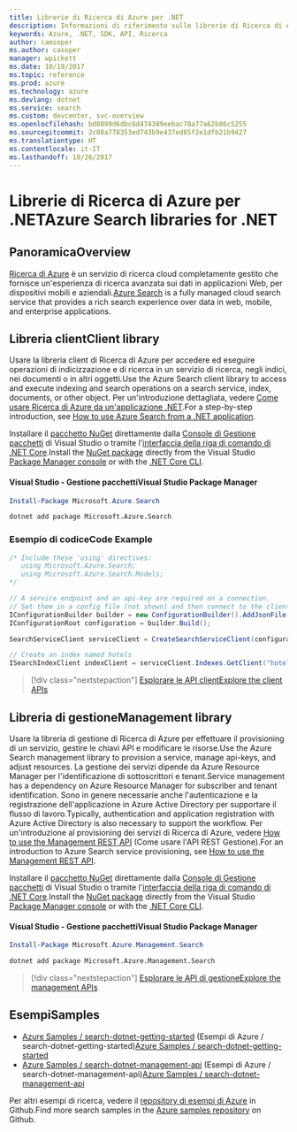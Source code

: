 ```yaml
---
title: Librerie di Ricerca di Azure per .NET
description: Informazioni di riferimento sulle librerie di Ricerca di Azure per .NET
keywords: Azure, .NET, SDK, API, Ricerca
author: camsoper
ms.author: casoper
manager: wpickett
ms.date: 10/19/2017
ms.topic: reference
ms.prod: azure
ms.technology: azure
ms.devlang: dotnet
ms.service: search
ms.custom: devcenter, svc-overview
ms.openlocfilehash: bd0899d6dbc6d474389eebac78a77a62b86c5255
ms.sourcegitcommit: 2c08a778353ed743b9e437ed85f2e1dfb21b9427
ms.translationtype: HT
ms.contentlocale: it-IT
ms.lasthandoff: 10/26/2017
---
```

# <a name="azure-search-libraries-for-net"></a><span data-ttu-id="ab110-104">Librerie di Ricerca di Azure per .NET</span><span class="sxs-lookup"><span data-stu-id="ab110-104">Azure Search libraries for .NET</span></span>

## <a name="overview"></a><span data-ttu-id="ab110-105">Panoramica</span><span class="sxs-lookup"><span data-stu-id="ab110-105">Overview</span></span>

<span data-ttu-id="ab110-106">[Ricerca di Azure](https://docs.microsoft.com/azure/search/search-what-is-azure-search) è un servizio di ricerca cloud completamente gestito che fornisce un'esperienza di ricerca avanzata sui dati in applicazioni Web, per dispositivi mobili e aziendali.</span><span class="sxs-lookup"><span data-stu-id="ab110-106">[Azure Search](https://docs.microsoft.com/azure/search/search-what-is-azure-search) is a fully managed cloud search service that provides a rich search experience over data in web, mobile, and enterprise applications.</span></span>

## <a name="client-library"></a><span data-ttu-id="ab110-107">Libreria client</span><span class="sxs-lookup"><span data-stu-id="ab110-107">Client library</span></span>

<span data-ttu-id="ab110-108">Usare la libreria client di Ricerca di Azure per accedere ed eseguire operazioni di indicizzazione e di ricerca in un servizio di ricerca, negli indici, nei documenti o in altri oggetti.</span><span class="sxs-lookup"><span data-stu-id="ab110-108">Use the Azure Search client library to access and execute indexing and search operations on a search service, index, documents, or other object.</span></span> <span data-ttu-id="ab110-109">Per un'introduzione dettagliata, vedere [Come usare Ricerca di Azure da un'applicazione .NET](https://docs.microsoft.com/azure/search/search-howto-dotnet-sdk).</span><span class="sxs-lookup"><span data-stu-id="ab110-109">For a step-by-step introduction, see [How to use Azure Search from a .NET application](https://docs.microsoft.com/azure/search/search-howto-dotnet-sdk).</span></span>

<span data-ttu-id="ab110-110">Installare il [pacchetto NuGet](https://www.nuget.org/packages/Microsoft.Azure.Search) direttamente dalla [Console di Gestione pacchetti][PackageManager] di Visual Studio o tramite l'[interfaccia della riga di comando di .NET Core][DotNetCLI].</span><span class="sxs-lookup"><span data-stu-id="ab110-110">Install the [NuGet package](https://www.nuget.org/packages/Microsoft.Azure.Search) directly from the Visual Studio [Package Manager console][PackageManager] or with the [.NET Core CLI][DotNetCLI].</span></span>

#### <a name="visual-studio-package-manager"></a><span data-ttu-id="ab110-111">Visual Studio - Gestione pacchetti</span><span class="sxs-lookup"><span data-stu-id="ab110-111">Visual Studio Package Manager</span></span>

```powershell
Install-Package Microsoft.Azure.Search
```

```bash
dotnet add package Microsoft.Azure.Search
```

### <a name="code-example"></a><span data-ttu-id="ab110-112">Esempio di codice</span><span class="sxs-lookup"><span data-stu-id="ab110-112">Code Example</span></span>

```csharp
/* Include these 'using' directives:
   using Microsoft.Azure.Search;
   using Microsoft.Azure.Search.Models;
*/

// A service endpoint and an api-key are required on a connection.
// Set them in a config file (not shown) and then connect to the client.
IConfigurationBuilder builder = new ConfigurationBuilder().AddJsonFile("appsettings.json");
IConfigurationRoot configuration = builder.Build();

SearchServiceClient serviceClient = CreateSearchServiceClient(configuration);

// Create an index named hotels
ISearchIndexClient indexClient = serviceClient.Indexes.GetClient("hotels");

```

> [!div class="nextstepaction"]
> [<span data-ttu-id="ab110-113">Esplorare le API client</span><span class="sxs-lookup"><span data-stu-id="ab110-113">Explore the client APIs</span></span>](/dotnet/api/overview/azure/search/client)


## <a name="management-library"></a><span data-ttu-id="ab110-114">Libreria di gestione</span><span class="sxs-lookup"><span data-stu-id="ab110-114">Management library</span></span>

<span data-ttu-id="ab110-115">Usare la libreria di gestione di Ricerca di Azure per effettuare il provisioning di un servizio, gestire le chiavi API e modificare le risorse.</span><span class="sxs-lookup"><span data-stu-id="ab110-115">Use the Azure Search management library to provision a service, manage api-keys, and adjust resources.</span></span> <span data-ttu-id="ab110-116">La gestione dei servizi dipende da Azure Resource Manager per l'identificazione di sottoscrittori e tenant.</span><span class="sxs-lookup"><span data-stu-id="ab110-116">Service management has a dependency on Azure Resource Manager for subscriber and tenant identification.</span></span> <span data-ttu-id="ab110-117">Sono in genere necessarie anche l'autenticazione e la registrazione dell'applicazione in Azure Active Directory per supportare il flusso di lavoro.</span><span class="sxs-lookup"><span data-stu-id="ab110-117">Typically, authentication and application registration with Azure Active Directory is also necessary to support the workflow.</span></span> <span data-ttu-id="ab110-118">Per un'introduzione al provisioning dei servizi di Ricerca di Azure, vedere [How to use the Management REST API](https://docs.microsoft.com/rest/api/searchmanagement/search-howto-management-rest-api) (Come usare l'API REST Gestione).</span><span class="sxs-lookup"><span data-stu-id="ab110-118">For an introduction to Azure Search service provisioning, see [How to use the Management REST API](https://docs.microsoft.com/rest/api/searchmanagement/search-howto-management-rest-api).</span></span>

<span data-ttu-id="ab110-119">Installare il [pacchetto NuGet](https://www.nuget.org/packages/Microsoft.Azure.Management.Search) direttamente dalla [Console di Gestione pacchetti][PackageManager] di Visual Studio o tramite l'[interfaccia della riga di comando di .NET Core][DotNetCLI].</span><span class="sxs-lookup"><span data-stu-id="ab110-119">Install the [NuGet package](https://www.nuget.org/packages/Microsoft.Azure.Management.Search) directly from the Visual Studio [Package Manager console][PackageManager] or with the [.NET Core CLI][DotNetCLI].</span></span>

#### <a name="visual-studio-package-manager"></a><span data-ttu-id="ab110-120">Visual Studio - Gestione pacchetti</span><span class="sxs-lookup"><span data-stu-id="ab110-120">Visual Studio Package Manager</span></span>

```powershell
Install-Package Microsoft.Azure.Management.Search
```

```bash
dotnet add package Microsoft.Azure.Management.Search
```

> [!div class="nextstepaction"]
> [<span data-ttu-id="ab110-121">Esplorare le API di gestione</span><span class="sxs-lookup"><span data-stu-id="ab110-121">Explore the management APIs</span></span>](/dotnet/api/overview/azure/search/management)

## <a name="samples"></a><span data-ttu-id="ab110-122">Esempi</span><span class="sxs-lookup"><span data-stu-id="ab110-122">Samples</span></span>

 + <span data-ttu-id="ab110-123">[Azure Samples / search-dotnet-getting-started](https://github.com/Azure-Samples/search-dotnet-getting-started) (Esempi di Azure / search-dotnet-getting-started)</span><span class="sxs-lookup"><span data-stu-id="ab110-123">[Azure Samples / search-dotnet-getting-started](https://github.com/Azure-Samples/search-dotnet-getting-started)</span></span>
 + <span data-ttu-id="ab110-124">[Azure Samples / search-dotnet-management-api](https://github.com/Azure-Samples/search-dotnet-management-api) (Esempi di Azure / search-dotnet-management-api)</span><span class="sxs-lookup"><span data-stu-id="ab110-124">[Azure Samples / search-dotnet-management-api](https://github.com/Azure-Samples/search-dotnet-management-api)</span></span>

<span data-ttu-id="ab110-125">Per altri esempi di ricerca, vedere il [repository di esempi di Azure](https://github.com/Azure-Samples/) in Github.</span><span class="sxs-lookup"><span data-stu-id="ab110-125">Find more search samples in the [Azure samples repository](https://github.com/Azure-Samples/) on Github.</span></span>

[PackageManager]: https://docs.microsoft.com/nuget/tools/package-manager-console
[DotNetCLI]: https://docs.microsoft.com/dotnet/core/tools/dotnet-add-package
